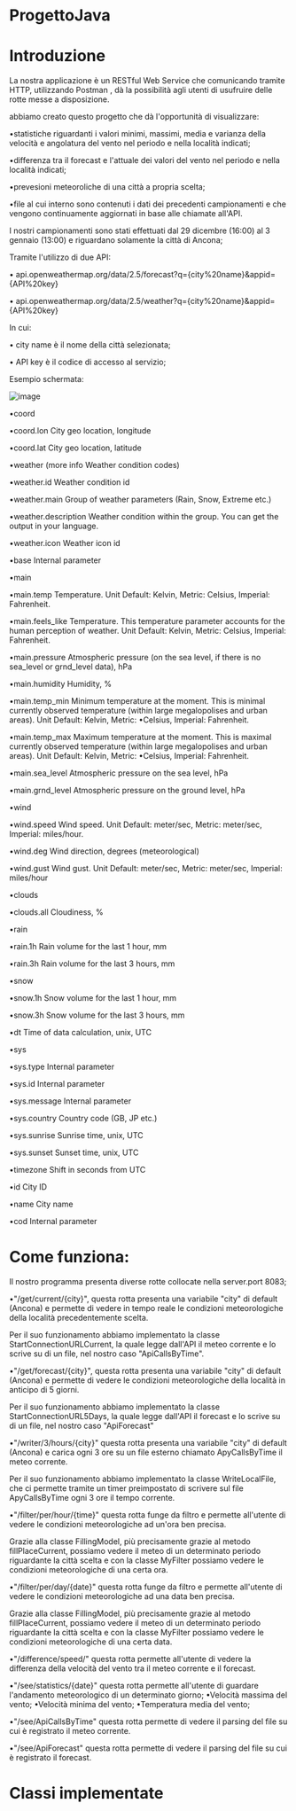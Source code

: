 # ProgettoJava

# Introduzione 
La nostra applicazione è un RESTful Web Service che comunicando tramite HTTP, utilizzando Postman , dà la possibilità agli utenti di usufruire delle rotte messe a disposizione.

abbiamo creato questo progetto che dà l'opportunità di visualizzare:  

 •statistiche riguardanti i valori minimi, massimi, media e varianza della velocità e angolatura del vento nel periodo e nella località indicati; 
 
 •differenza tra il forecast e l'attuale dei valori del vento nel periodo e nella località indicati;
 
 •prevesioni meteoroliche  di una città a propria scelta;
 
 •file al cui interno sono contenuti i dati dei precedenti campionamenti e che vengono continuamente aggiornati in base alle chiamate all'API.
 
I nostri campionamenti sono stati effettuati dal 29 dicembre (16:00) al  3 gennaio (13:00) e riguardano solamente la città di Ancona;

Tramite l'utilizzo di due API:
                          
• api.openweathermap.org/data/2.5/forecast?q={city%20name}&appid={API%20key}

• api.openweathermap.org/data/2.5/weather?q={city%20name}&appid={API%20key}

In cui:

• city name è il nome della città selezionata;

• API key è il codice di accesso al servizio;

Esempio schermata:

![image](https://user-images.githubusercontent.com/94000505/148247759-ef46803b-2322-4c9e-905a-f819e17b401a.png)


•coord

  •coord.lon City geo location, longitude
  
  •coord.lat City geo location, latitude
  
•weather (more info Weather condition codes)

  •weather.id Weather condition id
  
  •weather.main Group of weather parameters (Rain, Snow, Extreme etc.)
  
  •weather.description Weather condition within the group. You can get the output in your language.
  
  •weather.icon Weather icon id
  
•base Internal parameter

 •main
 
 •main.temp Temperature. Unit Default: Kelvin, Metric: Celsius, Imperial: Fahrenheit.
 
  •main.feels_like Temperature. This temperature parameter accounts for the human perception of weather. Unit Default: Kelvin, Metric: Celsius, Imperial: Fahrenheit.
  
  •main.pressure Atmospheric pressure (on the sea level, if there is no sea_level or grnd_level data), hPa
  
  •main.humidity Humidity, %
  
  •main.temp_min Minimum temperature at the moment. This is minimal currently observed temperature (within large megalopolises and urban areas). Unit Default: Kelvin,            Metric: •Celsius, Imperial: Fahrenheit.
  
   •main.temp_max Maximum temperature at the moment. This is maximal currently observed temperature (within large megalopolises and urban areas). Unit Default: Kelvin,           Metric: •Celsius, Imperial: Fahrenheit.
   
   •main.sea_level Atmospheric pressure on the sea level, hPa
   
   •main.grnd_level Atmospheric pressure on the ground level, hPa
   
•wind

  •wind.speed Wind speed. Unit Default: meter/sec, Metric: meter/sec, Imperial: miles/hour.
  
  •wind.deg Wind direction, degrees (meteorological)
  
  •wind.gust Wind gust. Unit Default: meter/sec, Metric: meter/sec, Imperial: miles/hour
  
•clouds

  •clouds.all Cloudiness, %
  
•rain

  •rain.1h Rain volume for the last 1 hour, mm
  
  •rain.3h Rain volume for the last 3 hours, mm
  
•snow

  •snow.1h Snow volume for the last 1 hour, mm
  
  •snow.3h Snow volume for the last 3 hours, mm
  
•dt Time of data calculation, unix, UTC

•sys

 •sys.type Internal parameter
 
 •sys.id Internal parameter
 
 •sys.message Internal parameter
 
 •sys.country Country code (GB, JP etc.)
 
 •sys.sunrise Sunrise time, unix, UTC
 
 •sys.sunset Sunset time, unix, UTC
 
 •timezone Shift in seconds from UTC
 
 •id City ID
 
 •name City name
 
 •cod Internal parameter



# Come funziona:

Il nostro programma presenta diverse rotte collocate nella server.port 8083;

•"/get/current/{city}", questa rotta presenta una variabile "city" di default (Ancona) e permette di vedere in tempo reale le condizioni meteorologiche della località precedentemente scelta. 

Per il suo funzionamento abbiamo implementato la classe StartConnectionURLCurrent, la quale legge dall'API il meteo corrente e lo scrive su di un file, nel nostro caso "ApiCallsByTime". 

•"/get/forecast/{city}", questa rotta presenta una variabile "city" di default (Ancona) e permette di vedere le condizioni meteorologiche della località in anticipo di 5 giorni. 

Per il suo funzionamento abbiamo implementato la classe StartConnectionURL5Days, la quale legge dall'API il forecast e lo scrive su di un file, nel nostro caso "ApiForecast"

•"/writer/3/hours/{city}" questa rotta presenta una variabile "city" di default (Ancona) e carica ogni 3 ore su un file esterno chiamato ApyCallsByTime il meteo corrente.

Per il suo funzionamento abbiamo implementato la classe WriteLocalFile, che ci permette tramite un timer preimpostato di scrivere sul file ApyCallsByTime ogni 3 ore il tempo corrente.


•"/filter/per/hour/{time}" questa rotta funge da filtro e permette all'utente di vedere le condizioni meteorologiche ad un'ora ben precisa.

Grazie alla classe FillingModel, più precisamente grazie al metodo fillPlaceCurrent, possiamo vedere il meteo di un determinato periodo riguardante la città scelta e con la classe  MyFilter possiamo vedere le condizioni meteorologiche di una certa ora.

•"/filter/per/day/{date}" questa rotta funge da filtro e permette all'utente di vedere le condizioni meteorologiche ad una data ben precisa.

Grazie alla classe FillingModel, più precisamente grazie al metodo fillPlaceCurrent, possiamo vedere il meteo di un determinato periodo riguardante la città scelta e con la classe  MyFilter possiamo vedere le condizioni meteorologiche di una certa data.


•"/difference/speed/" questa rotta permette all'utente di vedere la differenza della velocità del vento tra il meteo corrente e il forecast.

•"/see/statistics/{date}" questa rotta permette all'utente di guardare l'andamento meteorologico di un determinato giorno;
   •Velocità massima del vento;
   •Velocità minima del vento;
   •Temperatura media del vento;
   
•"/see/ApiCallsByTime" questa rotta permette di vedere il parsing del file su cui è registrato il meteo corrente.

•"/see/ApiForecast" questa rotta permette di vedere il parsing del file su cui è registrato il forecast.

# Classi implementate














